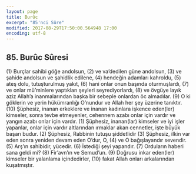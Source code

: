 ```yaml
---
layout: page
title: Burûc
excerpt: "85'nci Sûre"
modified: 2017-08-29T17:50:00.564948 17:00
encoding: utf-8
---
```


## 85. Burûc Sûresi

(1) Burçlar sahibi göğe andolsun,
(2) ve va’dedilen güne andolsun,
(3) ve şahide andolsun ve şahidlik edilene,
(4) hendeğin adamları kahroldu,
(5) ateş dolu, tutuşturulmuş yakıt,
(6) hani onlar onun başında oturmuşlardı,
(7) ve onlar mü’minlere yaptıkları şeyleri seyrediyorlardı,
(8) ve övgüye layık aziz Allah’a inanmalarından başka bir sebeple onlardan öc almadılar.
(9) O ki göklerin ve yerin hükümranlığı O’nundur ve Allah her şey üzerine tanıktır.
(10) Şüphesiz, inanan erkeklere ve inanan kadınlara işkence eden(ler) kimseler, sonra tevbe etmeyenler, cehennem azabı onlar için vardır ve yangın azabı onlar için vardır. 
(1) Şüphesiz, inanan(lar) kimseler ve iyi işler yapanlar, onlar için vardır altlarından ırmaklar akan cennetler, işte büyük başarı budur.
(2) Şüphesiz, Rabbinin tutuşu şiddetlidir
(3) Şüphesiz, ilkin var eden sonra yeniden devam eden O’dur, O,
(4) ve O bağışlayandır sevendir.
(5) Arş’ın sahibidir, yücedir.
(6) İstediği şeyi yapandır.
(7) Orduların haberi sana geldi mi?
(8) Fir’avn’ın ve Semud’un.
(9) Doğrusu inkar eden(ler) kimseler bir yalanlama içindedirler,
(10) fakat Allah onları arkalarından kuşatmıştır.
